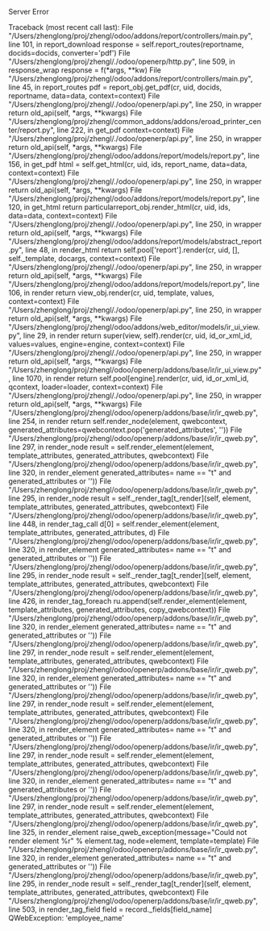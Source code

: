 Server Error

Traceback (most recent call last):
  File "/Users/zhenglong/proj/zhengl/odoo/addons/report/controllers/main.py", line 101, in report_download
    response = self.report_routes(reportname, docids=docids, converter='pdf')
  File "/Users/zhenglong/proj/zhengl/./odoo/openerp/http.py", line 509, in response_wrap
    response = f(*args, **kw)
  File "/Users/zhenglong/proj/zhengl/odoo/addons/report/controllers/main.py", line 45, in report_routes
    pdf = report_obj.get_pdf(cr, uid, docids, reportname, data=data, context=context)
  File "/Users/zhenglong/proj/zhengl/./odoo/openerp/api.py", line 250, in wrapper
    return old_api(self, *args, **kwargs)
  File "/Users/zhenglong/proj/zhengl/common_addons/addons/eroad_printer_center/report.py", line 222, in get_pdf
    context=context)
  File "/Users/zhenglong/proj/zhengl/./odoo/openerp/api.py", line 250, in wrapper
    return old_api(self, *args, **kwargs)
  File "/Users/zhenglong/proj/zhengl/odoo/addons/report/models/report.py", line 156, in get_pdf
    html = self.get_html(cr, uid, ids, report_name, data=data, context=context)
  File "/Users/zhenglong/proj/zhengl/./odoo/openerp/api.py", line 250, in wrapper
    return old_api(self, *args, **kwargs)
  File "/Users/zhenglong/proj/zhengl/odoo/addons/report/models/report.py", line 120, in get_html
    return particularreport_obj.render_html(cr, uid, ids, data=data, context=context)
  File "/Users/zhenglong/proj/zhengl/./odoo/openerp/api.py", line 250, in wrapper
    return old_api(self, *args, **kwargs)
  File "/Users/zhenglong/proj/zhengl/odoo/addons/report/models/abstract_report.py", line 48, in render_html
    return self.pool['report'].render(cr, uid, [], self._template, docargs, context=context)
  File "/Users/zhenglong/proj/zhengl/./odoo/openerp/api.py", line 250, in wrapper
    return old_api(self, *args, **kwargs)
  File "/Users/zhenglong/proj/zhengl/odoo/addons/report/models/report.py", line 106, in render
    return view_obj.render(cr, uid, template, values, context=context)
  File "/Users/zhenglong/proj/zhengl/./odoo/openerp/api.py", line 250, in wrapper
    return old_api(self, *args, **kwargs)
  File "/Users/zhenglong/proj/zhengl/odoo/addons/web_editor/models/ir_ui_view.py", line 29, in render
    return super(view, self).render(cr, uid, id_or_xml_id, values=values, engine=engine, context=context)
  File "/Users/zhenglong/proj/zhengl/./odoo/openerp/api.py", line 250, in wrapper
    return old_api(self, *args, **kwargs)
  File "/Users/zhenglong/proj/zhengl/odoo/openerp/addons/base/ir/ir_ui_view.py", line 1070, in render
    return self.pool[engine].render(cr, uid, id_or_xml_id, qcontext, loader=loader, context=context)
  File "/Users/zhenglong/proj/zhengl/./odoo/openerp/api.py", line 250, in wrapper
    return old_api(self, *args, **kwargs)
  File "/Users/zhenglong/proj/zhengl/odoo/openerp/addons/base/ir/ir_qweb.py", line 254, in render
    return self.render_node(element, qwebcontext, generated_attributes=qwebcontext.pop('generated_attributes', ''))
  File "/Users/zhenglong/proj/zhengl/odoo/openerp/addons/base/ir/ir_qweb.py", line 297, in render_node
    result = self.render_element(element, template_attributes, generated_attributes, qwebcontext)
  File "/Users/zhenglong/proj/zhengl/odoo/openerp/addons/base/ir/ir_qweb.py", line 320, in render_element
    generated_attributes= name == "t" and generated_attributes or ''))
  File "/Users/zhenglong/proj/zhengl/odoo/openerp/addons/base/ir/ir_qweb.py", line 295, in render_node
    result = self._render_tag[t_render](self, element, template_attributes, generated_attributes, qwebcontext)
  File "/Users/zhenglong/proj/zhengl/odoo/openerp/addons/base/ir/ir_qweb.py", line 448, in render_tag_call
    d[0] = self.render_element(element, template_attributes, generated_attributes, d)
  File "/Users/zhenglong/proj/zhengl/odoo/openerp/addons/base/ir/ir_qweb.py", line 320, in render_element
    generated_attributes= name == "t" and generated_attributes or ''))
  File "/Users/zhenglong/proj/zhengl/odoo/openerp/addons/base/ir/ir_qweb.py", line 295, in render_node
    result = self._render_tag[t_render](self, element, template_attributes, generated_attributes, qwebcontext)
  File "/Users/zhenglong/proj/zhengl/odoo/openerp/addons/base/ir/ir_qweb.py", line 426, in render_tag_foreach
    ru.append(self.render_element(element, template_attributes, generated_attributes, copy_qwebcontext))
  File "/Users/zhenglong/proj/zhengl/odoo/openerp/addons/base/ir/ir_qweb.py", line 320, in render_element
    generated_attributes= name == "t" and generated_attributes or ''))
  File "/Users/zhenglong/proj/zhengl/odoo/openerp/addons/base/ir/ir_qweb.py", line 297, in render_node
    result = self.render_element(element, template_attributes, generated_attributes, qwebcontext)
  File "/Users/zhenglong/proj/zhengl/odoo/openerp/addons/base/ir/ir_qweb.py", line 320, in render_element
    generated_attributes= name == "t" and generated_attributes or ''))
  File "/Users/zhenglong/proj/zhengl/odoo/openerp/addons/base/ir/ir_qweb.py", line 297, in render_node
    result = self.render_element(element, template_attributes, generated_attributes, qwebcontext)
  File "/Users/zhenglong/proj/zhengl/odoo/openerp/addons/base/ir/ir_qweb.py", line 320, in render_element
    generated_attributes= name == "t" and generated_attributes or ''))
  File "/Users/zhenglong/proj/zhengl/odoo/openerp/addons/base/ir/ir_qweb.py", line 297, in render_node
    result = self.render_element(element, template_attributes, generated_attributes, qwebcontext)
  File "/Users/zhenglong/proj/zhengl/odoo/openerp/addons/base/ir/ir_qweb.py", line 320, in render_element
    generated_attributes= name == "t" and generated_attributes or ''))
  File "/Users/zhenglong/proj/zhengl/odoo/openerp/addons/base/ir/ir_qweb.py", line 297, in render_node
    result = self.render_element(element, template_attributes, generated_attributes, qwebcontext)
  File "/Users/zhenglong/proj/zhengl/odoo/openerp/addons/base/ir/ir_qweb.py", line 325, in render_element
    raise_qweb_exception(message="Could not render element %r" % element.tag, node=element, template=template)
  File "/Users/zhenglong/proj/zhengl/odoo/openerp/addons/base/ir/ir_qweb.py", line 320, in render_element
    generated_attributes= name == "t" and generated_attributes or ''))
  File "/Users/zhenglong/proj/zhengl/odoo/openerp/addons/base/ir/ir_qweb.py", line 295, in render_node
    result = self._render_tag[t_render](self, element, template_attributes, generated_attributes, qwebcontext)
  File "/Users/zhenglong/proj/zhengl/odoo/openerp/addons/base/ir/ir_qweb.py", line 503, in render_tag_field
    field = record._fields[field_name]
QWebException: 'employee_name'